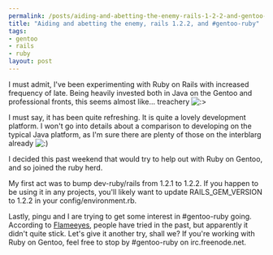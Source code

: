 ```yaml
--- 
permalink: /posts/aiding-and-abetting-the-enemy-rails-1-2-2-and-gentoo-ruby
title: "Aiding and abetting the enemy, rails 1.2.2, and #gentoo-ruby"
tags: 
- gentoo
- rails
- ruby
layout: post
---
```

<p>I must admit, I've been experimenting with Ruby on Rails with increased frequency of late. Being heavily invested both in Java on the Gentoo and professional fronts, this seems almost like... treachery <img src="http://planet.gentoo.org/developers/rsc/smilies/icon_twisted.gif" alt=":&gt;" class="middle"></p>

<p>I must say, it has been quite refreshing. It is quite a lovely development platform. I won't go into details about a comparison to developing on the typical Java platform, as I'm sure there are plenty of those on the interblarg already <img src="http://planet.gentoo.org/developers/rsc/smilies/icon_smile.gif" alt=":)" class="middle"></p>

<p>I decided this past weekend that would try to help out with Ruby on Gentoo, and so joined the ruby herd.</p>

<p>My first act was to bump dev-ruby/rails from 1.2.1 to 1.2.2. If you happen to be using it in any projects, you'll likely want to update RAILS_GEM_VERSION to 1.2.2 in your config/environment.rb.</p>

<p>Lastly, pingu and I are trying to get some interest in #gentoo-ruby going. According to <a href="http://farragut.flameeyes.is-a-geek.org/">Flameeyes</a>, people have tried in the past, but apparently it didn't quite stick. Let's give it another try, shall we? If you're working with Ruby on Gentoo, feel free to stop by #gentoo-ruby on irc.freenode.net.</p>					